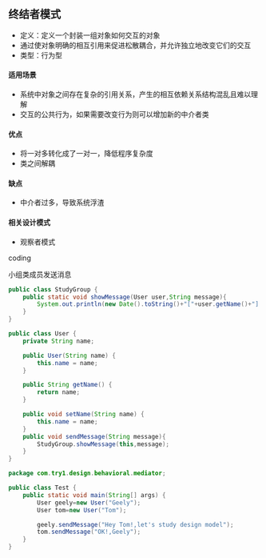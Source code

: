 ## 终结者模式

* 定义：定义一个封装一组对象如何交互的对象
* 通过使对象明确的相互引用来促进松散耦合，并允许独立地改变它们的交互
* 类型：行为型

#### 适用场景

* 系统中对象之间存在复杂的引用关系，产生的相互依赖关系结构混乱且难以理解
* 交互的公共行为，如果需要改变行为则可以增加新的中介者类

#### 优点

* 将一对多转化成了一对一，降低程序复杂度
* 类之间解耦

#### 缺点

* 中介者过多，导致系统浮渣

#### 相关设计模式

* 观察者模式

coding

小组类成员发送消息

```java
public class StudyGroup {
    public static void showMessage(User user,String message){
        System.out.println(new Date().toString()+"["+user.getName()+"]:"+message);
    }
}
```



```java
public class User {
    private String name;

    public User(String name) {
        this.name = name;
    }

    public String getName() {
        return name;
    }

    public void setName(String name) {
        this.name = name;
    }
    public void sendMessage(String message){
        StudyGroup.showMessage(this,message);
    }
}
```



```java
package com.try1.design.behavioral.mediator;

public class Test {
    public static void main(String[] args) {
        User geely=new User("Geely");
        User tom=new User("Tom");

        geely.sendMessage("Hey Tom!,let's study design model");
        tom.sendMessage("OK!,Geely");
    }
}
```




